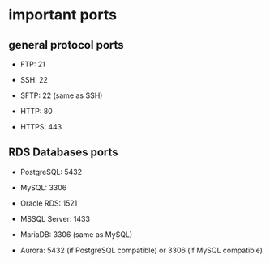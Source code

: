 # important ports

## general protocol ports

- FTP: 21

- SSH: 22

- SFTP: 22 (same as SSH)

- HTTP: 80

- HTTPS: 443

## RDS Databases ports

- PostgreSQL: 5432

- MySQL: 3306

- Oracle RDS: 1521

- MSSQL Server: 1433

- MariaDB: 3306 (same as MySQL)

- Aurora: 5432 (if PostgreSQL compatible) or 3306 (if MySQL compatible)